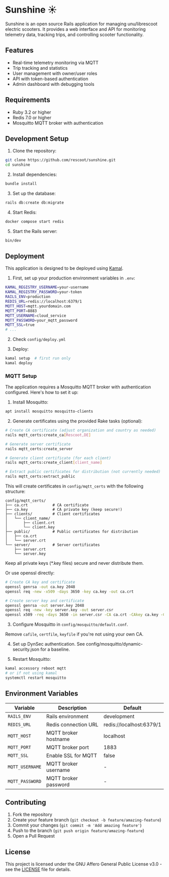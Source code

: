# Sunshine ☀️

Sunshine is an open source Rails application for managing unu/librescoot electric scooters. It provides a web interface and API for monitoring telemetry data, tracking trips, and controlling scooter functionality.

## Features

- Real-time telemetry monitoring via MQTT
- Trip tracking and statistics
- User management with owner/user roles
- API with token-based authentication
- Admin dashboard with debugging tools

## Requirements

- Ruby 3.2 or higher
- Redis 7.0 or higher
- Mosquitto MQTT broker with authentication

## Development Setup

1. Clone the repository:
```bash
git clone https://github.com/rescoot/sunshine.git
cd sunshine
```

2. Install dependencies:
```bash
bundle install
```

3. Set up the database:
```bash
rails db:create db:migrate
```

4. Start Redis:
```bash
docker compose start redis
```

5. Start the Rails server:
```bash
bin/dev
```

## Deployment

This application is designed to be deployed using [Kamal](https://kamal-deploy.org/). 

1. First, set up your production environment variables in `.env`:
```bash
KAMAL_REGISTRY_USERNAME=your-username
KAMAL_REGISTRY_PASSWORD=your-token
RAILS_ENV=production
REDIS_URL=redis://localhost:6379/1
MQTT_HOST=mqtt.yourdomain.com
MQTT_PORT=8883
MQTT_USERNAME=cloud_service
MQTT_PASSWORD=your_mqtt_password
MQTT_SSL=true
# ...
```

2. Check `config/deploy.yml`

3. Deploy:
```bash
kamal setup  # first run only
kamal deploy
```

### MQTT Setup

The application requires a Mosquitto MQTT broker with authentication configured. Here's how to set it up:

1. Install Mosquitto:
```bash
apt install mosquitto mosquitto-clients
```

2. Generate certificates using the provided Rake tasks (optional):
```bash
# Create CA certificate (adjust organization and country as needed)
rails mqtt_certs:create_ca[Rescoot,DE]

# Generate server certificate
rails mqtt_certs:create_server

# Generate client certificate (for each client)
rails mqtt_certs:create_client[client_name]

# Extract public certificates for distribution (not currently needed)
rails mqtt_certs:extract_public
```

This will create certificates in `config/mqtt_certs` with the following structure:
```
config/mqtt_certs/
├── ca.crt           # CA certificate
├── ca.key           # CA private key (keep secure!)
├── clients/         # Client certificates
│   └── client_name/
│       ├── client.crt
│       └── client.key
├── public/          # Public certificates for distribution
│   ├── ca.crt
│   └── server.crt
└── server/          # Server certificates
    ├── server.crt
    └── server.key
```

Keep all private keys (*.key files) secure and never distribute them.

Or use openssl directly:
```bash
# Create CA key and certificate
openssl genrsa -out ca.key 2048
openssl req -new -x509 -days 3650 -key ca.key -out ca.crt

# Create server key and certificate
openssl genrsa -out server.key 2048
openssl req -new -key server.key -out server.csr
openssl x509 -req -days 3650 -in server.csr -CA ca.crt -CAkey ca.key -CAcreateserial -out server.crt
```

3. Configure Mosquitto in `config/mosquitto/default.conf`.

Remove `cafile`, `certfile`, `keyfile` if you're not using your own CA.

4. Set up DynSec authentication. See config/mosquitto/dynamic-security.json for a baseline.

5. Restart Mosquitto:
```bash
kamal accessory reboot mqtt
# or if not using kamal
systemctl restart mosquitto
```

## Environment Variables

| Variable | Description | Default |
|----------|-------------|---------|
| `RAILS_ENV` | Rails environment | development |
| `REDIS_URL` | Redis connection URL | redis://localhost:6379/1 |
| `MQTT_HOST` | MQTT broker hostname | localhost |
| `MQTT_PORT` | MQTT broker port | 1883 |
| `MQTT_SSL` | Enable SSL for MQTT | false |
| `MQTT_USERNAME` | MQTT broker username | - |
| `MQTT_PASSWORD` | MQTT broker password | - |

## Contributing

1. Fork the repository
2. Create your feature branch (`git checkout -b feature/amazing-feature`)
3. Commit your changes (`git commit -m 'Add amazing feature'`)
4. Push to the branch (`git push origin feature/amazing-feature`)
5. Open a Pull Request

## License

This project is licensed under the GNU Affero General Public License v3.0 - see the [LICENSE](LICENSE) file for details.
